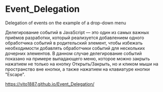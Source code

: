# Event_Delegation
Delegation of events on the example of a drop-down menu

Делегирование событий в JavaScript — это один из самых важных приёмов разработки, который реализуется добавлением одного обработчика событий в родительский элемент, чтобы
                                     избежать необходимости добавлять обработчики событий для нескольких дочерних элементов. В данном случае делегирование событий
                                     показано на примере выпадающего меню, которое можно закрыть нажатием не только на кнопку Открыть/Закрыть, но и кликом мыши на
                                     пространство вне кнопки, а также нажатием на клавиатуре кнопки "Escape".


 https://vito1887.github.io/Event_Delegation/

